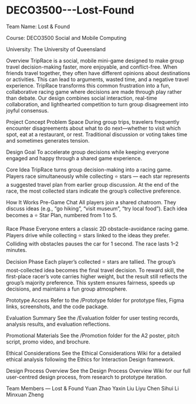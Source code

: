 # DECO3500---Lost-Found
Team Name: Lost & Found 

Course: DECO3500 Social and Mobile Computing 

University: The University of Queensland

Overview TripRace is a social, mobile mini-game designed to make group travel decision-making faster, more enjoyable, and conflict-free. When friends travel together, they often have different opinions about destinations or activities. This can lead to arguments, wasted time, and a negative travel experience. TripRace transforms this common frustration into a fun, collaborative racing game where decisions are made through play rather than debate. Our design combines social interaction, real-time collaboration, and lighthearted competition to turn group disagreement into joyful consensus.

Project Concept Problem Space During group trips, travelers frequently encounter disagreements about what to do next—whether to visit which spot, eat at a restaurant, or rest. Traditional discussion or voting takes time and sometimes generates tension.

Design Goal To accelerate group decisions while keeping everyone engaged and happy through a shared game experience.

Core Idea TripRace turns group decision-making into a racing game. Players race simultaneously while collecting ⭐ stars — each star represents a suggested travel plan from earlier group discussion. At the end of the race, the most collected stars indicate the group’s collective preference.

How It Works Pre-Game Chat All players join a shared chatroom. They discuss ideas (e.g., “go hiking”, “visit museum”, “try local food”). Each idea becomes a ⭐ Star Plan, numbered from 1 to 5.

Race Phase Everyone enters a classic 2D obstacle-avoidance racing game. Players drive while collecting ⭐ stars linked to the ideas they prefer. Colliding with obstacles pauses the car for 1 second. The race lasts 1–2 minutes.

Decision Phase Each player’s collected ⭐ stars are tallied. The group’s most-collected idea becomes the final travel decision. To reward skill, the first-place racer’s vote carries higher weight, but the result still reflects the group’s majority preference. This system ensures fairness, speeds up decisions, and maintains a fun group atmosphere.

Prototype Access Refer to the /Prototype folder for prototype files, Figma links, screenshots, and the code package.

Evaluation Summary See the /Evaluation folder for user testing records, analysis results, and evaluation reflections.

Promotional Materials See the /Promotion folder for the A2 poster, pitch script, promo video, and brochure.

Ethical Considerations See the Ethical Considerations Wiki for a detailed ethical analysis following the Ethics for Interaction Design framework.

Design Process Overview See the Design Process Overview Wiki for our full user-centred design process, from research to prototype iteration.

Team Members — Lost & Found Yuan Zhao Yaxin Liu Liyu Chen Sihui Li Minxuan Zheng
